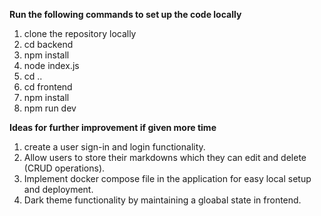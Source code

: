 **Run the following commands to set up the code locally**
1. clone the repository locally
2. cd backend
3. npm install
4. node index.js
5. cd ..
5. cd frontend
6. npm install
7. npm run dev

**Ideas for further improvement if given more time**
1. create a user sign-in and login functionality.
2. Allow users to store their markdowns which they can edit and delete (CRUD operations).
3. Implement docker compose file in the application for easy local setup and deployment.
4. Dark theme functionality by maintaining a gloabal state in frontend.
